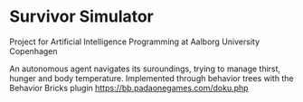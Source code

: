 # Survivor Simulator

Project for Artificial Intelligence Programming at Aalborg University Copenhagen

An autonomous agent navigates its suroundings, trying to manage thirst, hunger and body temperature.
Implemented through behavior trees with the Behavior Bricks plugin https://bb.padaonegames.com/doku.php
